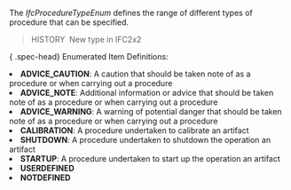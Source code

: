 ﻿The _IfcProcedureTypeEnum_ defines the range of different types of procedure that can be specified.

> HISTORY&nbsp; New type in IFC2x2

{ .spec-head}
Enumerated Item Definitions:

<lu>
<li><b>ADVICE_CAUTION</b>: A caution that should be taken note of as a procedure or when carrying out a procedure</li>
<li><b>ADVICE_NOTE</b>: Additional information or advice that should be taken note of as a procedure or when carrying out a procedure</li>
<li><b>ADVICE_WARNING</b>: A warning of potential danger that should be taken note of as a procedure or when carrying out a procedure</li>
<li><b>CALIBRATION</b>: A procedure undertaken to calibrate an artifact</li>
<li><b>SHUTDOWN</b>: A procedure undertaken to shutdown the operation an artifact</li>
<li><b>STARTUP</b>: A procedure undertaken to start up the operation an artifact</li>
<li><b>USERDEFINED</b></li>
<li><b>NOTDEFINED</b></li>
    </lu>
